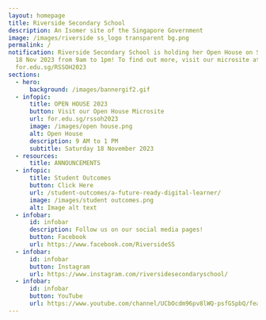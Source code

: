 ```yaml
---
layout: homepage
title: Riverside Secondary School
description: An Isomer site of the Singapore Government
image: /images/riverside ss_logo transparent bg.png
permalink: /
notification: Riverside Secondary School is holding her Open House on Saturday,
  18 Nov 2023 from 9am to 1pm! To find out more, visit our microsite at
  for.edu.sg/RSSOH2023
sections:
  - hero:
      background: /images/bannergif2.gif
  - infopic:
      title: OPEN HOUSE 2023
      button: Visit our Open House Microsite
      url: for.edu.sg/rssoh2023
      image: /images/open house.png
      alt: Open House
      description: 9 AM to 1 PM
      subtitle: Saturday 18 November 2023
  - resources:
      title: ANNOUNCEMENTS
  - infopic:
      title: Student Outcomes
      button: Click Here
      url: /student-outcomes/a-future-ready-digital-learner/
      image: /images/student outcomes.png
      alt: Image alt text
  - infobar:
      id: infobar
      description: Follow us on our social media pages!
      button: Facebook
      url: https://www.facebook.com/RiversideSS
  - infobar:
      id: infobar
      button: Instagram
      url: https://www.instagram.com/riversidesecondaryschool/
  - infobar:
      id: infobar
      button: YouTube
      url: https://www.youtube.com/channel/UCbOcdm96pv8lWQ-psfGSpbQ/featured
---
```

